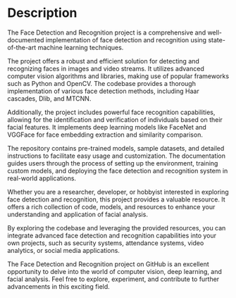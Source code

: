 # Description
The Face Detection and Recognition project is a comprehensive and well-documented implementation of face detection and recognition using state-of-the-art machine learning techniques.

The project offers a robust and efficient solution for detecting and recognizing faces in images and video streams. It utilizes advanced computer vision algorithms and libraries, making use of popular frameworks such as Python and OpenCV. The codebase provides a thorough implementation of various face detection methods, including Haar cascades, Dlib, and MTCNN.

Additionally, the project includes powerful face recognition capabilities, allowing for the identification and verification of individuals based on their facial features. It implements deep learning models like FaceNet and VGGFace for face embedding extraction and similarity comparison.

The repository contains pre-trained models, sample datasets, and detailed instructions to facilitate easy usage and customization. The documentation guides users through the process of setting up the environment, training custom models, and deploying the face detection and recognition system in real-world applications.

Whether you are a researcher, developer, or hobbyist interested in exploring face detection and recognition, this project provides a valuable resource. It offers a rich collection of code, models, and resources to enhance your understanding and application of facial analysis.

By exploring the codebase and leveraging the provided resources, you can integrate advanced face detection and recognition capabilities into your own projects, such as security systems, attendance systems, video analytics, or social media applications.

The Face Detection and Recognition project on GitHub is an excellent opportunity to delve into the world of computer vision, deep learning, and facial analysis. Feel free to explore, experiment, and contribute to further advancements in this exciting field. 
